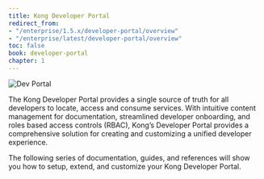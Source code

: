 ```yaml
---
title: Kong Developer Portal
redirect_from:
- "/enterprise/1.5.x/developer-portal/overview"
- "/enterprise/latest/developer-portal/overview"
toc: false
book: developer-portal
chapter: 1
---
```


![Dev Portal](https://doc-assets.konghq.com/1.3/dev-portal/dev-portal-homepage.png)

The Kong Developer Portal provides a single source of truth for all developers
to locate, access and consume services. With intuitive content management for
documentation, streamlined developer onboarding, and roles based access controls
(RBAC), Kong’s Developer Portal provides a comprehensive solution for creating
and customizing a unified developer experience.

The following series of documentation, guides, and references will show you how
to setup, extend, and customize your Kong Developer Portal.
